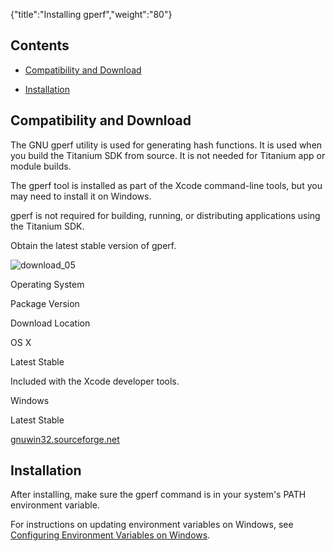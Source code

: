 {"title":"Installing gperf","weight":"80"}

## Contents

* [Compatibility and Download](#CompatibilityandDownload)

* [Installation](#Installation)


## Compatibility and Download

The GNU gperf utility is used for generating hash functions. It is used when you build the Titanium SDK from source. It is not needed for Titanium app or module builds.

The gperf tool is installed as part of the Xcode command-line tools, but you may need to install it on Windows.

gperf is not required for building, running, or distributing applications using the Titanium SDK.

Obtain the latest stable version of gperf.

![download_05](/Images/appc/download/attachments/29004836/download_05.png)

Operating System

Package Version

Download Location

OS X

Latest Stable

Included with the Xcode developer tools.

Windows

Latest Stable

[gnuwin32.sourceforge.net](http://gnuwin32.sourceforge.net/packages/gperf.htm)

## Installation

After installing, make sure the gperf command is in your system's PATH environment variable.

For instructions on updating environment variables on Windows, see [Configuring Environment Variables on Windows](/docs/appc/Titanium_SDK/Titanium_SDK_Getting_Started/Installation_and_Configuration/Software_Locations_and_Environment_Variables/#ConfiguringEnvironmentVariablesonWindows).

